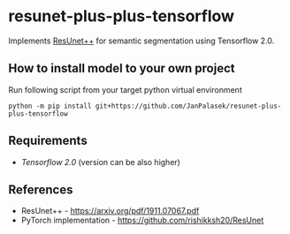 # resunet-plus-plus-tensorflow

Implements [ResUnet++](https://arxiv.org/pdf/1911.07067.pdf) for semantic segmentation using Tensorflow 2.0.

## How to install model to your own project
Run following script from your target python virtual environment

```shell
python -m pip install git+https://github.com/JanPalasek/resunet-plus-plus-tensorflow
```

## Requirements
- *Tensorflow 2.0* (version can be also higher)

## References
- ResUnet++ - https://arxiv.org/pdf/1911.07067.pdf
- PyTorch implementation - https://github.com/rishikksh20/ResUnet
